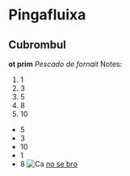 # Pingafluixa
## Cubrombul
**ot prim**
*Pescado de fornait*
Notes:
1. 1
2. 3
3. 5
4. 8
5. 10

- 5
- 3 
- 10
- 1
- 8
![Ca](https://encrypted-tbn0.gstatic.com/images?q=tbn:ANd9GcRWvjHBTM3PV5cajxo3i98x52ZeEnlFjkndqPmbcjTdFg&s)
[no se bro](https://www.ef.com.es/)
  
  
